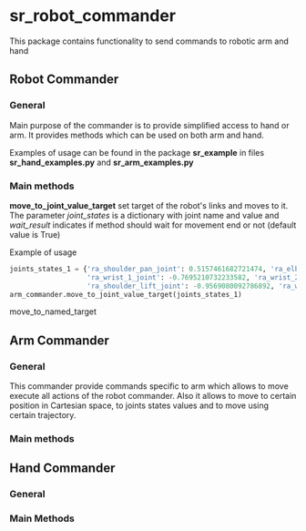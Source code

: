# sr_robot_commander
This package contains functionality to send commands to robotic arm and hand


## Robot Commander

### General

Main purpose of the commander is to provide simplified access to hand or arm.
It provides methods which can be used on both arm and hand.

Examples of usage can be found in the package **sr_example** in files **sr_hand_examples.py** and **sr_arm_examples.py**

### Main methods
 
**move_to_joint_value_target** set target of the robot's links and moves to it. 
The parameter *joint_states* is a dictionary with joint name and value and *wait_result* indicates if method should wait for movement end or not (default value is True)

Example of usage 

```python
joints_states_1 = {'ra_shoulder_pan_joint': 0.5157461682721474, 'ra_elbow_joint': 0.6876824920327893,
                   'ra_wrist_1_joint': -0.7695210732233582, 'ra_wrist_2_joint': 0.2298871642157314,
                   'ra_shoulder_lift_joint': -0.9569080092786892, 'ra_wrist_3_joint': -0.25991215955733704}
arm_commander.move_to_joint_value_target(joints_states_1)
```

move_to_named_target

## Arm Commander

### General

This commander provide commands specific to arm which allows to move execute all actions of the robot commander.
Also it allows to move to certain position in Cartesian space, to joints states values and to move using certain trajectory.
 

### Main methods


## Hand Commander
 
### General

### Main Methods
 
 